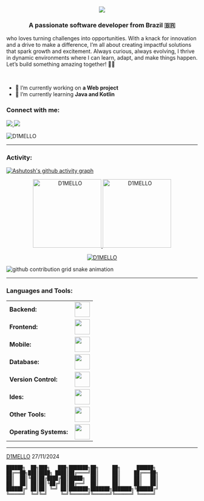 <h1 align="center">
    <img src="https://readme-typing-svg.herokuapp.com/?font=Righteous&size=35&center=true&vCenter=true&color=845ec2&width=500&height=70&duration=4000&lines=Hello+World!+🌎;+I'm+Sérgio+de+Melo!;+But+you+can+call+me:;+D1MELLO!;" />
</h1>


<h3 align="center">A passionate software developer from Brazil 🇧🇷</h3>

 who loves turning challenges into opportunities. With a knack for innovation and a drive to make a difference, I’m all about creating impactful solutions that spark growth and excitement. Always curious, always evolving, I thrive in dynamic environments where I can learn, adapt, and make things happen. Let’s build something amazing together! 🚀✨

<br/>

  - 🔭 I’m currently working on **a Web project**
  - 🌱 I’m currently learning **Java and Kotlin**

<h3 align="left">Connect with me:</h3>
<p align="left">
<a href="mailto:sergio.dimello22@gmail.com">
    <img src="https://img.shields.io/badge/Gmail-333333?style=for-the-badge&logo=gmail&logoColor=red" />
  </a>
  <a href="https://linkedin.com/in/srdimello" target="_blank">
    <img src="https://img.shields.io/badge/LinkedIn-0077B5?style=for-the-badge&logo=linkedin&logoColor=white" target="_blank" />
  </a>
</p>

<p align="left"> <img src="https://komarev.com/ghpvc/?username=D1MELLO&label=Profile%20views&color=0e75b6&style=flat" alt="D1MELLO" /> </p>

------
<h3 align="left">Activity:</h3>

[![Ashutosh's github activity graph](https://github-readme-activity-graph.vercel.app/graph?username=D1MELLO&bg_color=100f0f&color=4c5e9e&line=4c569e&point=403e41&area=true&hide_border=true)](https://github.com/ashutosh00710/github-readme-activity-graph)

<div align="center">
  <a href="https://github.com/D1MELLO">
    <img height="180em" src="https://github-readme-stats.vercel.app/api/top-langs?username=D1MELLO&show_icons=true&locale=en&layout=compact&theme=tokyonight" alt="D1MELLO"/>
    <img height="180em" src="https://github-readme-stats.vercel.app/api?username=D1MELLO&show_icons=true&locale=en&layout=compact&theme=tokyonight" alt="D1MELLO"/>
  </a>
</div>
<p align="center">
  <a href="https://github.com/D1MELLO">
    <img src="https://github-readme-streak-stats.herokuapp.com/?user=D1MELLO&&theme=tokyonight" alt="D1MELLO" />
  </a>
</p>

<picture align="center">
  <source media="(prefers-color-scheme: dark)" srcset="https://raw.githubusercontent.com/D1MELLO/D1MELLO/output/github-contribution-grid-snake-dark.svg">
  <source media="(prefers-color-scheme: light)" srcset="https://raw.githubusercontent.com/D1MELLO/D1MELLO/output/github-contribution-grid-snake-dark.svg">
  <img align="center" alt="github contribution grid snake animation" src="https://raw.githubusercontent.com/D1MELLO/D1MELLO/output/github-contribution-grid-snake.svg">
</picture>

 ------
<h3 align="left">Languages and Tools:</h3>
<table>
    <tr>
        <td style="font-weight: bold; padding-right: 10px; vertical-align: center; border: none;">Backend:</td>
        <td><img height="40" src="https://skillicons.dev/icons?i=java,kotlin,python,spring,maven"/></td>
    </tr>
    <tr>
        <td style="font-weight: bold; padding-right: 10px; vertical-align: center;">Frontend:</td>
        <td><img height="40" src="https://skillicons.dev/icons?i=bootstrap,html,css,js,figma"/></td>
    </tr>
    <tr>
        <td style="font-weight: bold; padding-right: 10px; vertical-align: center; border: none;">Mobile:</td>
        <td><img height="40" src="https://skillicons.dev/icons?i=kotlin"/></td>
    </tr>
    <tr>
        <td style="font-weight: bold; padding-right: 10px; vertical-align: center; border: none;">Database:</td>
        <td><img height="40" src="https://skillicons.dev/icons?i=mysql,mongodb"/></td>
    </tr>
<!--     <tr>
        <td style="font-weight: bold; padding-right: 10px; vertical-align: center; border: none;">DevOps:</td>
        <td><img height="40" src="https://skillicons.dev/icons?i=docker,kubernetes,gcp,terraform,jenkins,githubactions,gitlarun"/></td>
    </tr> -->
<!--     <tr>
        <td style="font-weight: bold; padding-right: 10px; vertical-align: center; border: none;">Automated test:</td>
        <td><img height="40" src="https://skillicons.dev/icons?i=selenium,jest,pytest,phpunit"/></td>
    </tr> -->
    <tr>
        <td style="font-weight: bold; padding-right: 10px; vertical-align: center; border: none;">Version Control:</td>
        <td><img height="40" src="https://skillicons.dev/icons?i=git,github"/></td>
    </tr>
    <tr>
        <td style="font-weight: bold; padding-right: 10px; vertical-align: center; border: none;">Ides:</td>
        <td><img height="40" src="https://skillicons.dev/icons?i=vscode,idea"/></td>
    </tr>
    <tr>
        <td style="font-weight: bold; padding-right: 10px; vertical-align: center; border: none;">Other Tools:</td>
        <td><img height="40" src="https://skillicons.dev/icons?i=bash"/></td>
    </tr>
    <tr>
        <td style="font-weight: bold; padding-right: 10px; vertical-align: center; border: none;">Operating Systems:</td>
        <td><img height="40" src="https://skillicons.dev/icons?i=windows,ubuntu,mint,linux"/></td>
    </tr>
</table>

------

[D1MELLO](https://github.com/D1MELLO)
27/11/2024

```
██████╗  ██╗███╗   ███╗███████╗██╗     ██╗      ██████╗ 
██╔══██╗███║████╗ ████║██╔════╝██║     ██║     ██╔═══██╗
██║  ██║╚██║██╔████╔██║█████╗  ██║     ██║     ██║   ██║
██║  ██║ ██║██║╚██╔╝██║██╔══╝  ██║     ██║     ██║   ██║
██████╔╝ ██║██║ ╚═╝ ██║███████╗███████╗███████╗╚██████╔╝
╚═════╝  ╚═╝╚═╝     ╚═╝╚══════╝╚══════╝╚══════╝ ╚═════╝                                       
```









